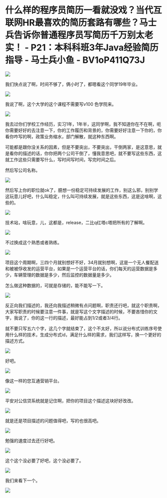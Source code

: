 # 什么样的程序员简历一看就没戏？当代互联网HR最喜欢的简历套路有哪些？马士兵告诉你普通程序员写简历千万别太老实！ - P21：本科科班3年Java经验简历指导 - 马士兵小鱼 - BV1oP411Q73J

![](img/9c71cb21b50036b134e940f53976801a_0.png)

我们快点说了啊，时间不够了，俩小时了，都嗯看这个同学19年毕业。

![](img/9c71cb21b50036b134e940f53976801a_2.png)

我说了啊，这个大学的这个课程不需要写v100 色学院来。

![](img/9c71cb21b50036b134e940f53976801a_4.png)

我去过你们学校工作经历，实习1年，1年半，这同学啊，我不知道你在不在啊，呃你需要好好的去注意一下，你的工作履历和背景的，你需要好好注意一下你的，你看你咋写的啊，政策业务缩水，部门解散，就这种东西啊。

可能都是跟你没关系的因素，但是不要突出，不要突出，干倒两家，是这意思，就是看你的描述的话，你你把两个公司干倒了，懂我意思吧，就不要写这些东西，这就工作这些只需要写什么，写时间写时间，写完时间之后。

然后写公司名称。

![](img/9c71cb21b50036b134e940f53976801a_6.png)

然后写上你的职位就ok了，臆想一份稳定可持续发展的工作，别这么邪，别别学这玩意儿好吧，什么叫稳定，什么叫可持续发展，就是这些东西，这是这啥啊，这些的。



![](img/9c71cb21b50036b134e940f53976801a_8.png)

技术站，啥玩意，儿，这都是，release，二比q红塔c塔把所有的了解啊。

![](img/9c71cb21b50036b134e940f53976801a_10.png)

不过换成这个熟悉或者熟练。

![](img/9c71cb21b50036b134e940f53976801a_12.png)

项目这个周期啊，三四个月就别想好不好，34月就别想啊，这是一个无人餐配送和被被俘收发的运营平台，如果是一个运营平台的话，你们每天的运营数据是多少，车辆管理的数据是多少，然后监控的数据量是多少。

怎么做这种数据的，可就是存储的，能不能写一下。

![](img/9c71cb21b50036b134e940f53976801a_14.png)

反正向我们描述的，我还向我描述稍微有点问题啊，职责还行吧，就这个职责啊，大家写职责的时候要注意一件事，就是写这个文字描述的时候，不要吝惜你的文字，我说了，你的这一行的描述，最好能占到1/2或者3/4行。

就不要只写五六个字，这几个字就结束了，这个不太好，所以说分布式训练序号使用什么样的技术，生成分布式id，满足什么样的需求，我们这样写，换一个更好的描述方式。



![](img/9c71cb21b50036b134e940f53976801a_16.png)

好吧。

![](img/9c71cb21b50036b134e940f53976801a_18.png)

像这一样的您互通营销平台。

![](img/9c71cb21b50036b134e940f53976801a_20.png)

平安对公信贷系统就是记住啊，把你的项目这个描述这块好好改改。

![](img/9c71cb21b50036b134e940f53976801a_22.png)

就是还是项目描述的问题值得吧，写的也很高吧。

![](img/9c71cb21b50036b134e940f53976801a_24.png)

勉强的速度过去还行好吧。

![](img/9c71cb21b50036b134e940f53976801a_26.png)

这个这个没必要了好吧，这个没必要了。

![](img/9c71cb21b50036b134e940f53976801a_28.png)

我们来看下一个。

![](img/9c71cb21b50036b134e940f53976801a_30.png)